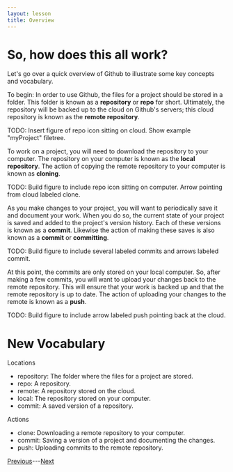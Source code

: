 ```yaml
---
layout: lesson
title: Overview
---
```


# So, how does this all work?

Let's go over a quick overview of Github to illustrate some key concepts and vocabulary.

To begin: In order to use Github, the files for a project should be stored in a folder. This folder is known as a **repository** or **repo** for short. Ultimately, the repository will be backed up to the cloud on Github's servers; this cloud repository is known as the **remote repository**.

TODO: Insert figure of repo icon sitting on cloud. Show example "myProject" filetree.

To work on a project, you will need to download the repository to your computer. The repository on your computer is known as the **local repository**. The action of copying the remote repository to your computer is known as **cloning**.

TODO: Build figure to include repo icon sitting on computer. Arrow pointing from cloud labeled clone.

As you make changes to your project, you will want to periodically save it and document your work. When you do so, the current state of your project is saved and added to the project's version history. Each of these versions is known as a **commit**. Likewise the action of making these saves is also known as a **commit** or **committing**.

TODO: Build figure to include several labeled commits and arrows labeled commit.

At this point, the commits are only stored on your local computer. So, after making a few commits, you will want to upload your changes back to the remote repository. This will ensure that your work is backed up and that the remote repository is up to date. The action of uploading your changes to the remote is known as a **push**.

TODO: Build figure to include arrow labeled push pointing back at the cloud.


# New Vocabulary

Locations
* repository: The folder where the files for a project are stored.
* repo: A repository.
* remote: A repository stored on the cloud.
* local: The repository stored on your computer.
* commit: A saved version of a repository.

Actions
* clone: Downloading a remote repository to your computer.
* commit: Saving a version of a project and documenting the changes.
* push: Uploading commits to the remote repository.

[Previous](git-vs-github)---[Next](new)
